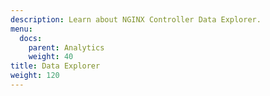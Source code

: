 ```yaml
---
description: Learn about NGINX Controller Data Explorer.
menu:
  docs:
    parent: Analytics
    weight: 40
title: Data Explorer
weight: 120
---
```

